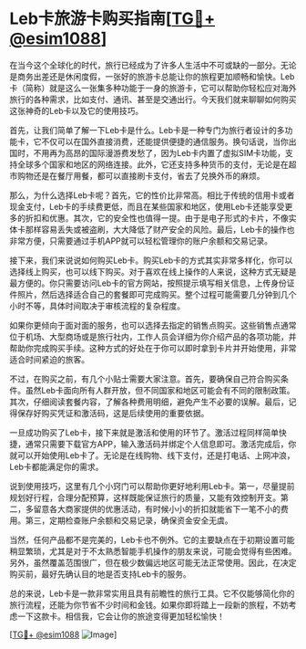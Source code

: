 # Leb卡旅游卡购买指南[[TG💪+ @esim1088](https://t.me/s/esim1088)]

在当今这个全球化的时代，旅行已经成为了许多人生活中不可或缺的一部分。无论是商务出差还是休闲度假，一张好的旅游卡总能让你的旅程更加顺畅和愉快。Leb卡（简称）就是这么一张集多种功能于一身的旅游卡，它可以帮助你轻松应对海外旅行的各种需求，比如支付、通讯、甚至是交通出行。今天我们就来聊聊如何购买这张神奇的Leb卡以及它的使用技巧。

首先，让我们简单了解一下Leb卡是什么。Leb卡是一种专门为旅行者设计的多功能卡，它不仅可以在国外直接消费，还能提供便捷的通信服务。换句话说，当你出国时，不用再为高昂的国际漫游费发愁了，因为Leb卡内置了虚拟SIM卡功能，支持全球多个国家和地区的网络连接。此外，它还支持多种货币的支付，无论是在超市购物还是在餐厅用餐，都可以直接刷卡支付，省去了兑换外币的麻烦。

那么，为什么选择Leb卡呢？首先，它的性价比非常高。相比于传统的信用卡或者现金支付，Leb卡的手续费更低，而且在某些国家和地区，使用Leb卡还能享受更多的折扣和优惠。其次，它的安全性也值得一提。由于是电子形式的卡片，不像实体卡那样容易丢失或被盗刷，大大降低了财产安全的风险。最后，Leb卡的操作也非常方便，只需要通过手机APP就可以轻松管理你的账户余额和交易记录。

接下来，我们来说说如何购买Leb卡。购买Leb卡的方式其实非常多样化，你可以选择线上购买，也可以线下购买。对于喜欢在线上操作的人来说，这种方式无疑是最方便的。你只需要访问Leb卡的官方网站，按照提示填写相关信息，上传身份证件照片，然后选择适合自己的套餐即可完成购买。整个过程可能需要几分钟到几个小时不等，具体时间取决于审核流程的复杂程度。

如果你更倾向于面对面的服务，也可以选择去指定的销售点购买。这些销售点通常位于机场、大型商场或是旅行社内，工作人员会详细为你介绍产品的各项功能，并帮助你完成购买手续。这种方式的好处在于你可以即时拿到卡片并开始使用，非常适合时间紧迫的旅客。

不过，在购买之前，有几个小贴士需要大家注意。首先，要确保自己符合购买条件。虽然Leb卡面向所有人群开放，但不同国家和地区可能会有不同的限制政策。其次，仔细阅读套餐内容，了解各种费用明细，避免产生不必要的误解。最后，记得保存好购买凭证和激活码，这是后续使用的重要依据。

一旦成功购买了Leb卡，接下来就是激活和使用的环节了。激活过程同样简单快捷，通常只需要下载官方APP，输入激活码并绑定个人信息即可。激活完成后，你就可以开始使用Leb卡了。无论是在线购物、线下支付，还是打电话、上网冲浪，Leb卡都能满足你的需求。

说到使用技巧，这里有几个小窍门可以帮助你更好地利用Leb卡。第一，尽量提前规划好行程，合理分配预算，这样既能保证旅行的质量，又能有效控制开支。第二，多留意各大商家提供的优惠活动，有时候小小的折扣就能省下一笔不小的费用。第三，定期检查账户余额和交易记录，确保资金安全无虞。

当然，任何产品都不是完美的，Leb卡也不例外。它的主要缺点在于初期设置可能稍显繁琐，尤其是对于不太熟悉智能手机操作的朋友来说，可能会觉得有些困难。另外，虽然覆盖范围很广，但在极少数偏远地区可能无法正常使用。因此，在决定购买前，最好先确认目的地是否支持Leb卡的服务。

总的来说，Leb卡是一款非常实用且具有前瞻性的旅行工具。它不仅能够简化你的旅行流程，还能为你节省不少时间和金钱。如果你即将踏上一段新的旅程，不妨考虑一下这款卡。相信我，它会让你的旅途变得更加轻松愉快！

[[TG💪+ @esim1088](https://t.me/s/esim1088) ![Image](https://i.postimg.cc/4NQfJmqS/Snipaste-2025-05-13-00-14-12.png)]